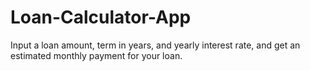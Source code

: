 # Loan-Calculator-App
Input a loan amount, term in years, and yearly interest rate, and get an estimated monthly payment for your loan.

